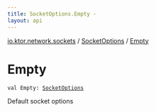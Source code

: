 ```yaml
---
title: SocketOptions.Empty - 
layout: api
---
```


<div class='api-docs-breadcrumbs'><a href="../index.html">io.ktor.network.sockets</a> / <a href="index.html">SocketOptions</a> / <a href="./-empty.html">Empty</a></div>

# Empty

<div class="signature"><code><span class="keyword">val </span><span class="identifier">Empty</span><span class="symbol">: </span><a href="index.html"><span class="identifier">SocketOptions</span></a></code></div>

Default socket options

